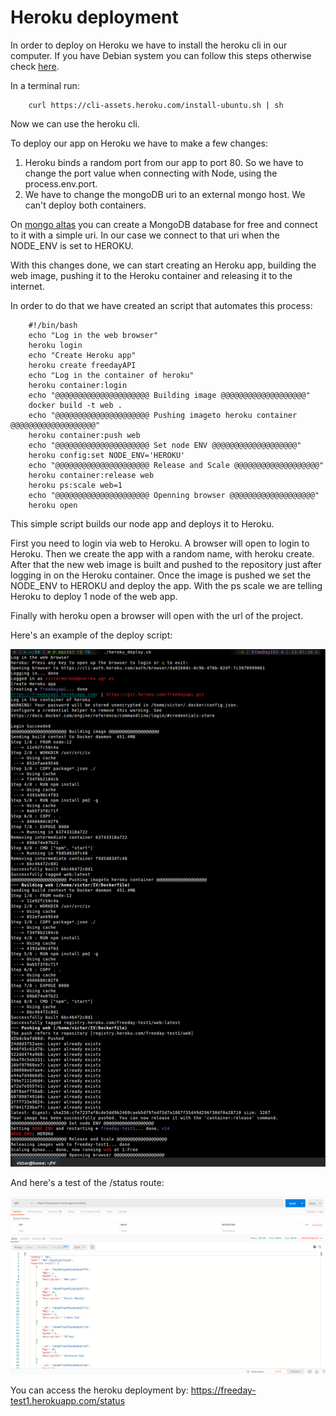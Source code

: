 # Heroku deployment
In order to deploy on Heroku we have to install the heroku cli in our computer. If you have Debian system you can follow this steps otherwise check [here](https://devcenter.heroku.com/articles/heroku-cli).

In a terminal run:

```
    curl https://cli-assets.heroku.com/install-ubuntu.sh | sh
```

Now we can use the heroku cli.

To deploy our app on Heroku we have to make a few changes:

1. Heroku binds a random port from our app to port 80. So we have to change the port value when connecting with Node, using the process.env.port.
2. We have to change the mongoDB uri to an external mongo host. We can't deploy both containers.

On [mongo altas](https://www.mongodb.com/cloud/atlas) you can create a MongoDB database for free and connect to it with a simple uri. In our case we connect to that uri when the NODE_ENV is set to HEROKU. 

With this changes done, we can start creating an Heroku app, building the web image, pushing it to the Heroku container and releasing it to the internet.

In order to do that we have created an script that automates this process:

```
    #!/bin/bash
    echo "Log in the web browser"
    heroku login
    echo "Create Heroku app"
    heroku create freedayAPI
    echo "Log in the container of heroku"
    heroku container:login
    echo "@@@@@@@@@@@@@@@@@@@@@ Building image @@@@@@@@@@@@@@@@@@@"
    docker build -t web .
    echo "@@@@@@@@@@@@@@@@@@@@@ Pushing imageto heroku container @@@@@@@@@@@@@@@@@@@"
    heroku container:push web
    echo "@@@@@@@@@@@@@@@@@@@@@ Set node ENV @@@@@@@@@@@@@@@@@@@"
    heroku config:set NODE_ENV='HEROKU'
    echo "@@@@@@@@@@@@@@@@@@@@@ Release and Scale @@@@@@@@@@@@@@@@@@@"
    heroku container:release web
    heroku ps:scale web=1
    echo "@@@@@@@@@@@@@@@@@@@@@ Openning browser @@@@@@@@@@@@@@@@@@@"
    heroku open
```
This simple script builds our node app and deploys it to Heroku.

First you need to login via web to Heroku. A browser will open to login to Heroku.
Then we create the app with a random name, with heroku create.
After that the new web image is built and pushed to the repository just after logging in on the Heroku container.
Once the image is pushed we set the NODE_ENV to HEROKU and deploy the app.
With the ps scale we are telling Heroku to deploy 1 node of the web app.

Finally with heroku open a browser will open with the url of the project.

Here's an example of the deploy script:

![deploy_script](https://github.com/VictorMorenoJimenez/IV/blob/master/docs/images/deployScript.png)


And here's a test of the /status route:

![deploy_script](https://github.com/VictorMorenoJimenez/IV/blob/master/docs/images/herokutest.png)

You can access the heroku deployment by: 
https://freeday-test1.herokuapp.com/status



